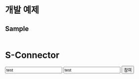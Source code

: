 # 개발 예제

## Sample

  <html>
  <header>
    <script src="./lib/src/s-connector-lib.js"></script>
    <script src="https://code.jquery.com/jquery-2.2.1.min.js"></script>
    <script>
      "use strict"
      // 아래 로직은 개발사 측의 서버에서 호출 하여 응답 주도록 하여야 합니다.
      // accessKey, secretKey 은 유출 될시에 해킹의 워험이 있습니다.
      // 개발시 accessKey, secretKey 값을 개발용과 서비스용으로 따로 발급 받으셔야 합니다.
      const serverCall = {
        auth: function(){
          return $.ajax({
              type: "POST",
              url : "https://api.interwater.biz/v1/auth",
              data : {
                "accessKey": "1qdsxjvf8fd",
                "secretKey":"17cc9b1b72b738911b8a6412a17a7e4c08c78181c72d8f0373065af665410ee802471efef2aaabb13681a5b21447c45e491511b48f11e513bdd7340763006f5313a6d459837dc7be406d9fcf29869f70414afe05439295559a07301f6915abffd2c8e43f807f0a76a02ebdc0b92aed8f88dbd1"
              },
              dataType: "json"
          });
        }
      }
      window.onload = function () {
        const sElement = document.getElementById("s-element");
        const sConnector = new SConnector.default(sElement, "https://remote.interwater.biz");
        const joinElement = document.getElementById("join");
        joinElement.onclick = (e) => {
          sElement.style = "width: 100%; height: 100%;margin: 5px;";
          try {
            const success = function(response) {
              // {"status":true,"data":{"accessToken":"xxx"}}
              console.log(response.data.accessToken)
              const userName = document.getElementById("userName");
              const roomName = document.getElementById("roomName");
              const join = {
                userName: userName.value,
                roomName: roomName.value,
                accesstoken: response.data.accessToken
              };
              sConnector.joinRoom(join);
            }
            serverCall.auth().done(success);
          } catch (e) {
            console.error(e);
          }
        };
      };
    </script>
  </header>
  <h1>S-Connector</h1>
  <div>
    <input id="userName" type="text" placeholder="사용자명" value="test" />
    <input id="roomName" type="text" placeholder="회의실명" value="test" />
    <button id="join">참여</button>
  </div>
  <div id="s-element"></div>
</html>
